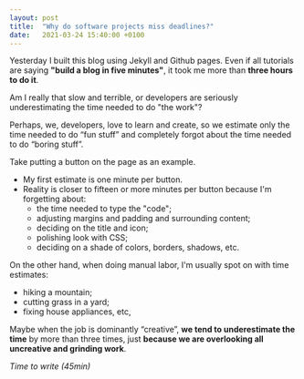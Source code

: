 ```yaml
---
layout: post
title:  "Why do software projects miss deadlines?"
date:   2021-03-24 15:40:00 +0100
---
```


Yesterday I built this blog using Jekyll and Github pages. Even if all tutorials are saying **"build a blog in five minutes"**, it took me more than **three hours to do it**. 

Am I really that slow and terrible, or developers are seriously underestimating the time needed to do "the work"?

Perhaps, we, developers, love to learn and create, so we estimate only the time needed to do “fun stuff” and completely forgot about the time needed to do “boring stuff”.

Take putting a button on the page as an example.
-  My first estimate is one minute per button.
- Reality is closer to fifteen or more minutes per button because I'm forgetting about:
    - the time needed to type the "code";
    - adjusting margins and padding and surrounding content;
    - deciding on the title and icon;
    - polishing look with CSS;
    - deciding on a shade of colors, borders, shadows, etc.

On the other hand, when doing manual labor, I'm usually spot on with time estimates:
- hiking a mountain;
- cutting grass in a yard;
- fixing house appliances, etc,

Maybe when the job is dominantly “creative”, **we tend to underestimate the time** by more than three times, just **because we are overlooking all uncreative and grinding work**.

_Time to write (45min)_
